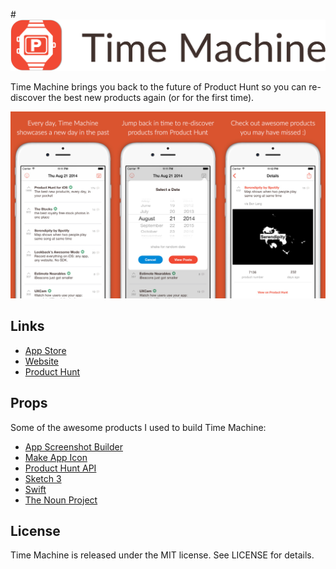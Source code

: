 #![header](header.png)

Time Machine brings you back to the future of Product Hunt so you can re-discover the best new products again (or for the first time).

![screenshots](screenshots.png)

## Links

* [App Store](https://itunes.apple.com/us/app/product-hunt-time-machine/id956311358)
* [Website](http://thomasmeagher.com/ProductHuntTimeMachine/)
* [Product Hunt](http://www.producthunt.com/posts/product-hunt-timemachine)

## Props
Some of the awesome products I used to build Time Machine:

* [App Screenshot Builder](https://launchkit.io/screenshots)
* [Make App Icon](http://makeappicon.com/)
* [Product Hunt API](https://api.producthunt.com/v1/docs)
* [Sketch 3](http://bohemiancoding.com/sketch/)
* [Swift](https://developer.apple.com/swift/)
* [The Noun Project](https://thenounproject.com/)

## License

Time Machine is released under the MIT license. See LICENSE for details.